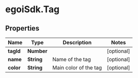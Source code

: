 # egoiSdk.Tag

## Properties
Name | Type | Description | Notes
------------ | ------------- | ------------- | -------------
**tagId** | **Number** |  | [optional] 
**name** | **String** | Name of the tag | [optional] 
**color** | **String** | Main color of the tag | [optional] 


